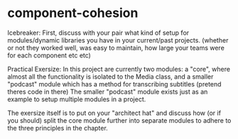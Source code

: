 # component-cohesion

Icebreaker: First, discuss with your pair what kind of setup for modules/dynamic libraries you have in your current/past projects. (whether or not they worked well, was easy to maintain, how large your teams were for each component etc etc)



Practical Exersize: In this project are currently two modules: a "core", where almost all the functionality is isolated to the Media class, and a smaller "podcast" module which has a method for transcribing subtitles (pretend theres code in there)
The smaller "podcast" module exists just as an example to setup multiple modules in a project. 

The exersize itself is to put on your "architect hat" and discuss how (or if you should) split the core module further into separate modules to adhere to the three principles in the chapter.
